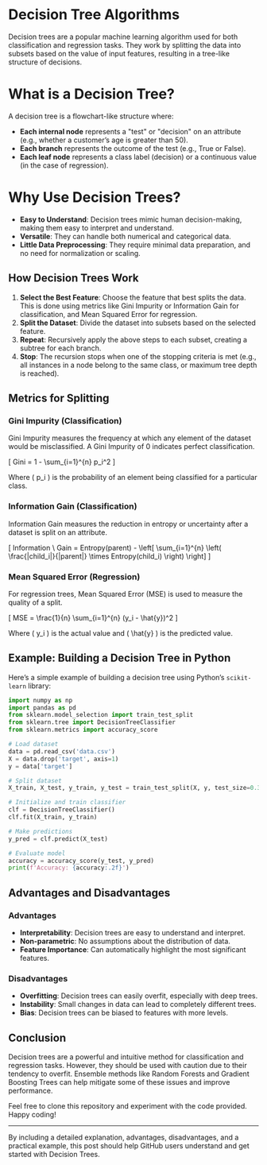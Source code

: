 # Decision Tree Algorithms

Decision trees are a popular machine learning algorithm used for both classification and regression tasks. They work by splitting the data into subsets based on the value of input features, resulting in a tree-like structure of decisions.

# What is a Decision Tree?

A decision tree is a flowchart-like structure where:
- **Each internal node** represents a "test" or "decision" on an attribute (e.g., whether a customer’s age is greater than 50).
- **Each branch** represents the outcome of the test (e.g., True or False).
- **Each leaf node** represents a class label (decision) or a continuous value (in the case of regression).

# Why Use Decision Trees?

- **Easy to Understand**: Decision trees mimic human decision-making, making them easy to interpret and understand.
- **Versatile**: They can handle both numerical and categorical data.
- **Little Data Preprocessing**: They require minimal data preparation, and no need for normalization or scaling.

## How Decision Trees Work

1. **Select the Best Feature**: Choose the feature that best splits the data. This is done using metrics like Gini Impurity or Information Gain for classification, and Mean Squared Error for regression.
2. **Split the Dataset**: Divide the dataset into subsets based on the selected feature.
3. **Repeat**: Recursively apply the above steps to each subset, creating a subtree for each branch.
4. **Stop**: The recursion stops when one of the stopping criteria is met (e.g., all instances in a node belong to the same class, or maximum tree depth is reached).

## Metrics for Splitting

### Gini Impurity (Classification)

Gini Impurity measures the frequency at which any element of the dataset would be misclassified. A Gini Impurity of 0 indicates perfect classification.

\[ Gini = 1 - \sum_{i=1}^{n} p_i^2 \]

Where \( p_i \) is the probability of an element being classified for a particular class.

### Information Gain (Classification)

Information Gain measures the reduction in entropy or uncertainty after a dataset is split on an attribute.

\[ Information \ Gain = Entropy(parent) - \left[ \sum_{i=1}^{n} \left( \frac{|child_i|}{|parent|} \times Entropy(child_i) \right) \right] \]

### Mean Squared Error (Regression)

For regression trees, Mean Squared Error (MSE) is used to measure the quality of a split.

\[ MSE = \frac{1}{n} \sum_{i=1}^{n} (y_i - \hat{y})^2 \]

Where \( y_i \) is the actual value and \( \hat{y} \) is the predicted value.

## Example: Building a Decision Tree in Python

Here’s a simple example of building a decision tree using Python’s `scikit-learn` library:

```python
import numpy as np
import pandas as pd
from sklearn.model_selection import train_test_split
from sklearn.tree import DecisionTreeClassifier
from sklearn.metrics import accuracy_score

# Load dataset
data = pd.read_csv('data.csv')
X = data.drop('target', axis=1)
y = data['target']

# Split dataset
X_train, X_test, y_train, y_test = train_test_split(X, y, test_size=0.3, random_state=42)

# Initialize and train classifier
clf = DecisionTreeClassifier()
clf.fit(X_train, y_train)

# Make predictions
y_pred = clf.predict(X_test)

# Evaluate model
accuracy = accuracy_score(y_test, y_pred)
print(f'Accuracy: {accuracy:.2f}')
```

## Advantages and Disadvantages

### Advantages
- **Interpretability**: Decision trees are easy to understand and interpret.
- **Non-parametric**: No assumptions about the distribution of data.
- **Feature Importance**: Can automatically highlight the most significant features.

### Disadvantages
- **Overfitting**: Decision trees can easily overfit, especially with deep trees.
- **Instability**: Small changes in data can lead to completely different trees.
- **Bias**: Decision trees can be biased to features with more levels.

## Conclusion

Decision trees are a powerful and intuitive method for classification and regression tasks. However, they should be used with caution due to their tendency to overfit. Ensemble methods like Random Forests and Gradient Boosting Trees can help mitigate some of these issues and improve performance.

Feel free to clone this repository and experiment with the code provided. Happy coding!

---

By including a detailed explanation, advantages, disadvantages, and a practical example, this post should help GitHub users understand and get started with Decision Trees.
